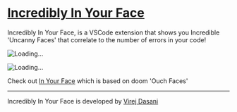 # [Incredibly In Your Face](https://marketplace.visualstudio.com/items?itemName=VirejDasani.incredibly-in-your-face)

<!-- ## Watch how I made this extension on YouTube [here](https://www.youtube.com/watch?v=SGFNhz91yNQ) -->

<!-- <a href="https://www.producthunt.com/posts/in-your-face-2?utm_source=badge-featured&utm_medium=badge&utm_souce=badge-in&#0045;your&#0045;face&#0045;2" target="_blank"><img src="https://api.producthunt.com/widgets/embed-image/v1/featured.svg?post_id=346936&theme=light" alt="In&#0032;Your&#0032;Face - A&#0032;VS&#0032;Code&#0032;extension&#0032;&#0045;&#0032;shows&#0032;faces&#0032;that&#0032;correlate&#0032;to&#0032;errors&#0033; | Product Hunt" style="width: 250px; height: 54px;" width="250" height="54" /></a> -->


<!-- ![Downloads](https://vsmarketplacebadge.apphb.com/downloads/VirejDasani.in-your-face.svg) -->
<!-- ![Rating](https://vsmarketplacebadge.apphb.com/rating-star/VirejDasani.in-your-face.svg)
![Version](https://vsmarketplacebadge.apphb.com/version/VirejDasani.in-your-face.svg) -->
<!-- [Installs](https://vsmarketplacebadge.apphb.com/installs/VirejDasani.hydroxy.svg) -->


Incredibly In Your Face, is a VSCode extension that shows you Incredible 'Uncanny Faces' that correlate to the number of errors in your code!

![Loading...](https://raw.githubusercontent.com/virejdasani/Incredibly-InYourFace/main/assets/smallBanner.png)

![Loading...](https://github.com/virejdasani/Incredibly-InYourFace/blob/main/assets/Preview-Vid.gif?raw=true)

<!-- - Check it out on YouTube [here](https://www.youtube.com/watch?v=BuejUOFOodw) -->

Check out [In Your Face](https://github.com/virejdasani/InYourFace/) which is based on doom 'Ouch Faces'

---

Incredibly In Your Face is developed by [Virej Dasani](https://virejdasani.github.io/)
